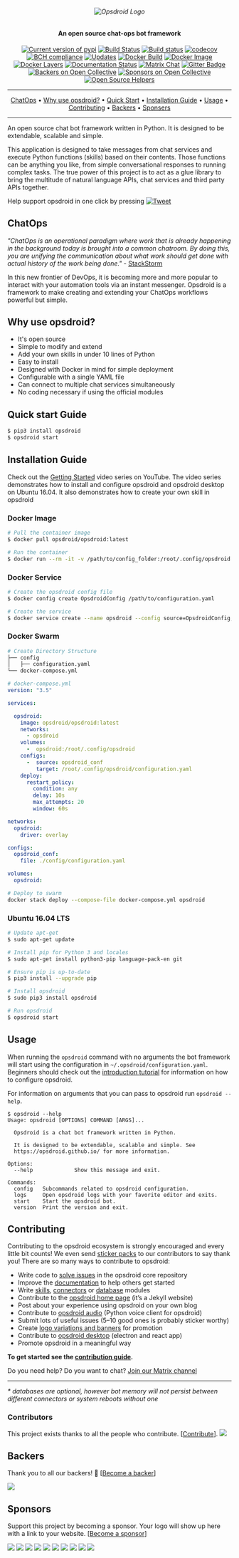 <h6 align=center>
<img src="https://github.com/opsdroid/style-guidelines/raw/master/logos/logo-wide-light.png" alt="Opsdroid Logo"/>
</h6>

<h4 align=center>An open source chat-ops bot framework</h4>

<p align=center>
<a href="https://pypi.python.org/pypi"><img src="https://img.shields.io/pypi/v/opsdroid.svg" alt="Current version of pypi" /></a>
<a href="https://travis-ci.org/opsdroid/opsdroid"><img src="https://img.shields.io/travis/opsdroid/opsdroid/master.svg?logo=travis" alt="Build Status" /></a>
<a href="https://ci.appveyor.com/project/opsdroid/opsdroid/branch/master"><img src="https://img.shields.io/appveyor/ci/opsdroid/opsdroid/master.svg?logo=appveyor" alt="Build status" /></a>
<a href="https://codecov.io/gh/opsdroid/opsdroid"><img src="https://img.shields.io/codecov/c/github/opsdroid/opsdroid.svg" alt="codecov" /></a>
<a href="https://bettercodehub.com/"><img src="https://bettercodehub.com/edge/badge/opsdroid/opsdroid?branch=master" alt="BCH compliance" /></a>
<a href="https://pyup.io/repos/github/opsdroid/opsdroid/"><img src="https://pyup.io/repos/github/opsdroid/opsdroid/shield.svg" alt="Updates" /></a>
<a href="https://hub.docker.com/r/opsdroid/opsdroid/builds/"><img src="https://img.shields.io/docker/build/opsdroid/opsdroid.svg" alt="Docker Build" /></a>
<a href="https://hub.docker.com/r/opsdroid/opsdroid/"><img src="https://img.shields.io/microbadger/image-size/opsdroid/opsdroid.svg" alt="Docker Image" /></a>
<a href="https://microbadger.com/#/images/opsdroid/opsdroid"><img src="https://img.shields.io/microbadger/layers/opsdroid/opsdroid.svg" alt="Docker Layers" /></a>
<a href="http://opsdroid.readthedocs.io/en/stable/?badge=stable"><img src="https://img.shields.io/readthedocs/opsdroid/latest.svg" alt="Documentation Status" /></a>
<a href="https://riot.im/app/#/room/#opsdroid-general:matrix.org"><img src="https://img.shields.io/matrix/opsdroid-general:matrix.org.svg?logo=matrix" alt="Matrix Chat" /></a>
<a href="https://gitter.im/opsdroid"><img src="https://img.shields.io/badge/gitter-join%20chat-4fb896.svg" alt="Gitter Badge" /></a>
<a href="#backers"><img src="https://opencollective.com/opsdroid/backers/badge.svg" alt="Backers on Open Collective" /></a>
<a href="#sponsors"><img src="https://opencollective.com/opsdroid/sponsors/badge.svg" alt="Sponsors on Open Collective" /></a>
<a href="https://www.codetriage.com/opsdroid/opsdroid"><img src="https://www.codetriage.com/opsdroid/opsdroid/badges/users.svg" alt="Open Source Helpers" /></a>
</p>

---

<p align="center">
  <a href="#chatops">ChatOps</a> •
  <a href="#why-use-opsdroid">Why use opsdroid?</a> •
  <a href="#quick-start">Quick Start</a> •
  <a href="#installation-guide">Installation Guide</a> •
  <a href="#usage">Usage</a> •
  <a href="#contributing">Contributing</a> •
  <a href="#backers">Backers</a> •
  <a href="#sponsors">Sponsers</a>
</p>

---

An open source chat bot framework written in Python. It is designed to be extendable, scalable and simple.


This application is designed to take messages from chat services and execute Python functions (skills) based on their contents. Those functions can be anything you like, from simple conversational responses to running complex tasks. The true power of this project is to act as a glue library to bring the multitude of natural language APIs, chat services and third party APIs together.

Help support opsdroid in one click by pressing [![Tweet](https://img.shields.io/twitter/url/http/shields.io.svg?style=social)](https://twitter.com/intent/tweet?text=Check%20out%20opsdroid,%20an%20awesome%20open%20source%20chatbot%20framework%20written%20in%20Python.&url=https://opsdroid.github.io/&via=opsdroid&hashtags=chatbots,chatops,devops,automation,opensource)

## ChatOps

_"ChatOps is an operational paradigm where work that is already happening in the background today is brought into a common chatroom. By doing this, you are unifying the communication about what work should get done with actual history of the work being done."_ - [StackStorm](https://docs.stackstorm.com/chatops/chatops.html)

In this new frontier of DevOps, it is becoming more and more popular to interact with your automation tools via an instant messenger. Opsdroid is a framework to make creating and extending your ChatOps workflows powerful but simple.

## Why use opsdroid?

 * It's open source
 * Simple to modify and extend
 * Add your own skills in under 10 lines of Python
 * Easy to install
 * Designed with Docker in mind for simple deployment
 * Configurable with a single YAML file
 * Can connect to multiple chat services simultaneously
 * No coding necessary if using the official modules

## Quick start Guide

```bash
$ pip3 install opsdroid
$ opsdroid start
```

## Installation Guide

Check out the [Getting Started](https://www.youtube.com/watch?v=7wyIi_cpodE&list=PLViQCHlMbEq5nZL6VNrUxu--Of1uCpflq) video series on YouTube. The video series demonstrates how to install and configure opsdroid and opsdroid desktop on Ubuntu 16.04. It also demonstrates how to create your own skill in opsdroid

### Docker Image

```bash
# Pull the container image
$ docker pull opsdroid/opsdroid:latest

# Run the container
$ docker run --rm -it -v /path/to/config_folder:/root/.config/opsdroid opsdroid/opsdroid:latest
```

### Docker Service

```bash
# Create the opsdroid config file
$ docker config create OpsdroidConfig /path/to/configuration.yaml

# Create the service
$ docker service create --name opsdroid --config source=OpsdroidConfig,target=/root/.config/opsdroid/configuration.yaml --mount 'type=volume,src=OpsdroidData,dst=/root/.config/opsdroid' opsdroid/opsdroid:latest
```

### Docker Swarm ###
```bash
# Create Directory Structure
├── config
│   ├── configuration.yaml
└── docker-compose.yml
```
```yaml
# docker-compose.yml
version: "3.5"

services:

  opsdroid:
    image: opsdroid/opsdroid:latest
    networks:
      - opsdroid
    volumes:
      -  opsdroid:/root/.config/opsdroid
    configs:
      -  source: opsdroid_conf
         target: /root/.config/opsdroid/configuration.yaml
    deploy:
      restart_policy:
        condition: any
        delay: 10s
        max_attempts: 20
        window: 60s

networks:
  opsdroid:
    driver: overlay

configs:
  opsdroid_conf:
    file: ./config/configuration.yaml

volumes:
  opsdroid:
```
```bash
# Deploy to swarm
docker stack deploy --compose-file docker-compose.yml opsdroid
```

### Ubuntu 16.04 LTS

```bash
# Update apt-get
$ sudo apt-get update

# Install pip for Python 3 and locales
$ sudo apt-get install python3-pip language-pack-en git

# Ensure pip is up-to-date
$ pip3 install --upgrade pip

# Install opsdroid
$ sudo pip3 install opsdroid

# Run opsdroid
$ opsdroid start
```

## Usage

When running the `opsdroid` command with no arguments the bot framework will start using the configuration in `~/.opsdroid/configuration.yaml`. Beginners should check out the [introduction tutorial](http://opsdroid.readthedocs.io/en/stable/tutorials/introduction/) for information on how to configure opsdroid.

For information on arguments that you can pass to opsdroid run `opsdroid --help`.

```console
$ opsdroid --help
Usage: opsdroid [OPTIONS] COMMAND [ARGS]...

  Opsdroid is a chat bot framework written in Python.

  It is designed to be extendable, scalable and simple. See
  https://opsdroid.github.io/ for more information.

Options:
  --help             Show this message and exit.

Commands:
  config   Subcommands related to opsdroid configuration.
  logs     Open opsdroid logs with your favorite editor and exits.
  start    Start the opsdroid bot.
  version  Print the version and exit.
```

## Contributing

Contributing to the opsdroid ecosystem is strongly encouraged and every little bit counts! We even send [sticker packs](https://medium.com/opsdroid/contributor-sticker-packs-738058ceda59) to our contributors to say thank you! There are so many ways to contribute to opsdroid:

  - Write code to [solve issues](https://github.com/opsdroid/opsdroid/issues) in the opsdroid core repository
  - Improve the [documentation](https://github.com/opsdroid/opsdroid/tree/master/docs) to help others get started
  - Write [skills](http://opsdroid.readthedocs.io/en/latest/extending/skills/), [connectors](http://opsdroid.readthedocs.io/en/latest/extending/connectors/) or [database](http://opsdroid.readthedocs.io/en/latest/extending/databases/) modules
  - Contribute to the [opsdroid home page](https://github.com/opsdroid/opsdroid.github.io) (it’s a Jekyll website)
  - Post about your experience using opsdroid on your own blog
  - Contribute to [opsdroid audio](https://github.com/opsdroid/opsdroid-audio) (Python voice client for opsdroid)
  - Submit lots of useful issues (5–10 good ones is probably sticker worthy)
  - Create [logo variations and banners](https://github.com/opsdroid/style-guidelines) for promotion
  - Contribute to [opsdroid desktop](https://github.com/opsdroid/opsdroid-desktop) (electron and react app)
  - Promote opsdroid in a meaningful way

**To get started see the [contribution guide](http://opsdroid.readthedocs.io/en/latest/contributing/).**

Do you need help? Do you want to chat? [Join our Matrix channel](https://riot.im/app/#/room/#opsdroid-general:matrix.org)

-------

_\* databases are optional, however bot memory will not persist between different connectors or system reboots without one_

### Contributors

This project exists thanks to all the people who contribute. [[Contribute](/docs/contributing.md)].
<a href="graphs/contributors"><img src="https://opencollective.com/opsdroid/contributors.svg?width=890" /></a>


## Backers

Thank you to all our backers! 🙏 [[Become a backer](https://opencollective.com/opsdroid#backer)]

<a href="https://opencollective.com/opsdroid#backers" target="_blank"><img src="https://opencollective.com/opsdroid/backers.svg?width=890"></a>


## Sponsors

Support this project by becoming a sponsor. Your logo will show up here with a link to your website. [[Become a sponsor](https://opencollective.com/opsdroid#sponsor)]

<a href="https://opencollective.com/opsdroid/sponsor/0/website" target="_blank"><img src="https://opencollective.com/opsdroid/sponsor/0/avatar.svg"></a>
<a href="https://opencollective.com/opsdroid/sponsor/1/website" target="_blank"><img src="https://opencollective.com/opsdroid/sponsor/1/avatar.svg"></a>
<a href="https://opencollective.com/opsdroid/sponsor/2/website" target="_blank"><img src="https://opencollective.com/opsdroid/sponsor/2/avatar.svg"></a>
<a href="https://opencollective.com/opsdroid/sponsor/3/website" target="_blank"><img src="https://opencollective.com/opsdroid/sponsor/3/avatar.svg"></a>
<a href="https://opencollective.com/opsdroid/sponsor/4/website" target="_blank"><img src="https://opencollective.com/opsdroid/sponsor/4/avatar.svg"></a>
<a href="https://opencollective.com/opsdroid/sponsor/5/website" target="_blank"><img src="https://opencollective.com/opsdroid/sponsor/5/avatar.svg"></a>
<a href="https://opencollective.com/opsdroid/sponsor/6/website" target="_blank"><img src="https://opencollective.com/opsdroid/sponsor/6/avatar.svg"></a>
<a href="https://opencollective.com/opsdroid/sponsor/7/website" target="_blank"><img src="https://opencollective.com/opsdroid/sponsor/7/avatar.svg"></a>
<a href="https://opencollective.com/opsdroid/sponsor/8/website" target="_blank"><img src="https://opencollective.com/opsdroid/sponsor/8/avatar.svg"></a>
<a href="https://opencollective.com/opsdroid/sponsor/9/website" target="_blank"><img src="https://opencollective.com/opsdroid/sponsor/9/avatar.svg"></a>
